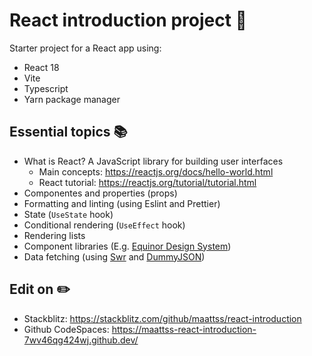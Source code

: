 # React introduction project 🚀
Starter project for a React app using:
- React 18
- Vite
- Typescript
- Yarn package manager

## Essential topics 📚
- What is React? A JavaScript library for building user interfaces
  - Main concepts: https://reactjs.org/docs/hello-world.html
  - React tutorial: https://reactjs.org/tutorial/tutorial.html
- Componentes and properties (props)
- Formatting and linting (using Eslint and Prettier)
- State (`UseState` hook)
- Conditional rendering (`UseEffect` hook)
- Rendering lists 
- Component libraries (E.g. [Equinor Design System](https://eds-storybook-react.azurewebsites.net/))
- Data fetching (using [Swr](https://swr.vercell.app) and [DummyJSON](https://dummyjson.com))

## Edit on ✏️
- Stackblitz: https://stackblitz.com/github/maattss/react-introduction
- Github CodeSpaces: https://maattss-react-introduction-7wv46qg424wj.github.dev/
